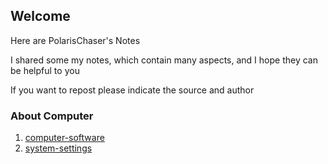 ## Welcome 
Here are PolarisChaser's Notes

I shared some my notes, which contain many aspects, and I hope they can be helpful to you

If you want to repost please indicate the source and author

### About Computer

1. [computer-software](https://github.com/PolarisChaser/PolarisChaser.github.io/blob/master/Notes/Computer/computer-software.md#catalogue)
2. [system-settings](https://github.com/PolarisChaser/PolarisChaser.github.io/blob/master/Notes/Computer/system-settings.md)





